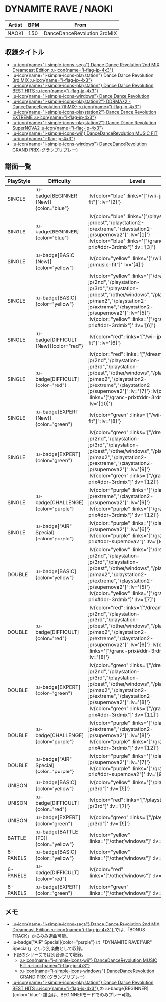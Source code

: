 # DYNAMITE RAVE / NAOKI

|Artist|BPM|From|
|------|---|----|
|NAOKI|150|DanceDanceRevolution 3rdMIX|

## 収録タイトル

- [ :u-icon{name="i-simple-icons-sega"} Dance Dance Revolution 2nd MIX Dreamcast Edition :u-icon{name="i-flag-jp-4x3"} ](/dreamcast-jp/2nd)
- [ :u-icon{name="i-simple-icons-playstation"} Dance Dance Revolution 3rd MIX :u-icon{name="i-flag-jp-4x3"} ](/playstation-jp/3rd)
- [ :u-icon{name="i-simple-icons-playstation"} Dance Dance Revolution BEST HITS :u-icon{name="i-flag-jp-4x3"} ](/playstation-jp/best)
- [ :u-icon{name="i-simple-icons-windows"} Dance Dance Revolution](/other/windows)
- [ :u-icon{name="i-simple-icons-playstation2"} DDRMAX2 -DanceDanceRevolution 7thMIX- :u-icon{name="i-flag-jp-4x3"} ](/playstation2-jp/max2)
- [ :u-icon{name="i-simple-icons-playstation2"} Dance Dance Revolution EXTREME :u-icon{name="i-flag-jp-4x3"} ](/playstation2-jp/extreme)
- [ :u-icon{name="i-simple-icons-playstation2"} Dance Dance Revolution SuperNOVA2 :u-icon{name="i-flag-jp-4x3"} ](/playstation2-jp/supernova2)
- [ :u-icon{name="i-simple-icons-wii"} DanceDanceRevolution MUSIC FIT :u-icon{name="i-flag-jp-4x3"} ](/wii-jp/music-fit)
- [ :u-icon{name="i-simple-icons-windows"} DanceDanceRevolution GRAND PRIX (グランプリプレー)](/grand-prix)

## 譜面一覧

|PlayStyle|Difficulty|Levels|Notes|Movie|
|---------|----------|------|-----|-----|
|SINGLE| :u-badge[BEGINNER (New)]{color="blue"} | :lv{color="blue" :links='["/wii-jp/music-fit"]' :lv='[2]'} |70/0||
|SINGLE| :u-badge[BEGINNER]{color="blue"} | :lv{color="blue" :links='["/playstation-jp/best","/playstation2-jp/extreme","/playstation2-jp/supernova2"]' :lv='[1]'}  :lv{color="blue" :links='["/grand-prix#ddr-3rdmix"]' :lv='[3]'} |110/0||
|SINGLE| :u-badge[BASIC (New)]{color="yellow"} | :lv{color="yellow" :links='["/wii-jp/music-fit"]' :lv='[4]'} |129/0||
|SINGLE| :u-badge[BASIC]{color="yellow"} | :lv{color="yellow" :links='["/dreamcast-jp/2nd","/playstation-jp/3rd","/playstation-jp/best","/other/windows","/playstation2-jp/max2","/playstation2-jp/extreme","/playstation2-jp/supernova2"]' :lv='[5]'}  :lv{color="yellow" :links='["/grand-prix#ddr-3rdmix"]' :lv='[6]'} |188/0||
|SINGLE| :u-badge[DIFFICULT (New)]{color="red"} | :lv{color="red" :links='["/wii-jp/music-fit"]' :lv='[6]'} |217/4||
|SINGLE| :u-badge[DIFFICULT]{color="red"} | :lv{color="red" :links='["/dreamcast-jp/2nd","/playstation-jp/3rd","/playstation-jp/best","/other/windows","/playstation2-jp/max2","/playstation2-jp/extreme","/playstation2-jp/supernova2"]' :lv='[7]'}  :lv{color="red" :links='["/grand-prix#ddr-3rdmix"]' :lv='[10]'} |269/0||
|SINGLE| :u-badge[EXPERT (New)]{color="green"} | :lv{color="green" :links='["/wii-jp/music-fit"]' :lv='[8]'} |304/6||
|SINGLE| :u-badge[EXPERT]{color="green"} | :lv{color="green" :links='["/dreamcast-jp/2nd","/playstation-jp/3rd","/playstation-jp/best","/other/windows","/playstation2-jp/max2","/playstation2-jp/extreme","/playstation2-jp/supernova2"]' :lv='[9]'} :lv{color="green" :links='["/grand-prix#ddr-3rdmix"]' :lv='[12]'} |398/0||
|SINGLE| :u-badge[CHALLENGE]{color="purple"} | :lv{color="purple" :links='["/playstation2-jp/extreme","/playstation2-jp/supernova2"]' :lv='[9]'}  :lv{color="purple" :links='["/grand-prix#ddr-3rdmix"]' :lv='[12]'} |362/6||
|SINGLE| :u-badge["AIR" Special]{color="purple"} | :lv{color="purple" :links='["/playstation2-jp/supernova2"]' :lv='[6]'}  :lv{color="purple" :links='["/grand-prix#ddr-supernova2"]' :lv='[8]'} |217/0||
|DOUBLE| :u-badge[BASIC]{color="yellow"} | :lv{color="yellow" :links='["/dreamcast-jp/2nd","/playstation-jp/3rd","/playstation-jp/best","/other/windows","/playstation2-jp/max2","/playstation2-jp/extreme","/playstation2-jp/supernova2"]' :lv='[5]'}  :lv{color="yellow" :links='["/grand-prix#ddr-3rdmix"]' :lv='[7]'} |217/0||
|DOUBLE| :u-badge[DIFFICULT]{color="red"} | :lv{color="red" :links='["/dreamcast-jp/2nd","/playstation-jp/3rd","/playstation-jp/best","/other/windows","/playstation2-jp/max2","/playstation2-jp/extreme","/playstation2-jp/supernova2"]' :lv='[6]'}  :lv{color="red" :links='["/grand-prix#ddr-3rdmix"]' :lv='[8]'} |250/0||
|DOUBLE| :u-badge[EXPERT]{color="green"} | :lv{color="green" :links='["/dreamcast-jp/2nd","/playstation-jp/3rd","/playstation-jp/best","/other/windows","/playstation2-jp/max2","/playstation2-jp/extreme","/playstation2-jp/supernova2"]' :lv='[8]'}  :lv{color="green" :links='["/grand-prix#ddr-3rdmix"]' :lv='[11]'} |331/0||
|DOUBLE| :u-badge[CHALLENGE]{color="purple"} | :lv{color="purple" :links='["/playstation2-jp/extreme","/playstation2-jp/supernova2"]' :lv='[8]'}  :lv{color="purple" :links='["/grand-prix#ddr-3rdmix"]' :lv='[12]'} |327/0||
|DOUBLE| :u-badge["AIR" Special]{color="purple"} | :lv{color="purple" :links='["/playstation2-jp/supernova2"]' :lv='[7]'}  :lv{color="purple" :links='["/grand-prix#ddr-supernova2"]' :lv='[9]'} |217/0||
|UNISON| :u-badge[BASIC]{color="yellow"} | :lv{color="yellow" :links='["/playstation-jp/3rd"]' :lv='[5]'} |||
|UNISON| :u-badge[DIFFICULT]{color="red"} | :lv{color="red" :links='["/playstation-jp/3rd"]' :lv='[7]'} |||
|UNISON| :u-badge[EXPERT]{color="green"} | :lv{color="green" :links='["/playstation-jp/3rd"]' :lv='[9]'} |||
|BATTLE| :u-badge[BATTLE (PC)]{color="yellow"} | :lv{color="yellow" :links='["/other/windows"]' :lv='[6]'} |||
|6-PANELS| :u-badge[BASIC]{color="yellow"} | :lv{color="yellow" :links='["/other/windows"]' :lv='[4]'} |188/0||
|6-PANELS| :u-badge[DIFFICULT]{color="red"} | :lv{color="red" :links='["/other/windows"]' :lv='[7]'} |262/0||
|6-PANELS| :u-badge[EXPERT]{color="green"} | :lv{color="green" :links='["/other/windows"]' :lv='[9]'} |395/0||

## メモ

- [ :u-icon{name="i-simple-icons-sega"} Dance Dance Revolution 2nd MIX Dreamcast Edition :u-icon{name="i-flag-jp-4x3"} ](/dreamcast-jp/2nd)では、「BONUS TRACK」からのみ選曲可能。
- :u-badge["AIR" Special]{color="purple"} は「DYNAMITE RAVE("AIR" Special)」という別楽曲として収録。
- 下記のシリーズでは別音源にて収録。
  - [ :u-icon{name="i-simple-icons-wii"} DanceDanceRevolution MUSIC FIT :u-icon{name="i-flag-jp-4x3"} ](/wii-jp/music-fit)
  - [ :u-icon{name="i-simple-icons-windows"} DanceDanceRevolution GRAND PRIX (グランプリプレー)](/grand-prix#ddr-3rdmix)
- [ :u-icon{name="i-simple-icons-playstation"} Dance Dance Revolution BEST HITS :u-icon{name="i-flag-jp-4x3"} ](/playstation-jp/best)の :u-badge[BEGINNER]{color="blue"} 譜面は、BEGINNERモードでのみプレー可能。
